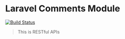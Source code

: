 # Laravel Comments Module

[![Build Status](https://travis-ci.org/php-soft/laravel-articles.svg)](https://travis-ci.org/php-soft/laravel-articles)

> This is RESTful APIs
